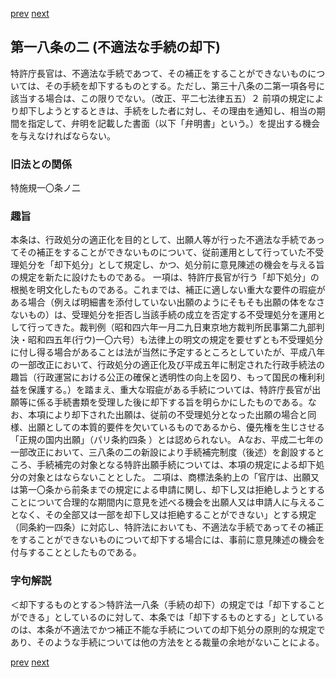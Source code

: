[prev](/specific\markdowns\特許法\021_Mp-Ch_1-At_18.md)
[next](/specific\markdowns\特許法\023_Mp-Ch_1-At_19.md)
## 第一八条の二 (不適法な手続の却下)
特許庁長官は、不適法な手続であつて、その補正をすることができないものについては、その手続を却下するものとする。ただし、第三十八条の二第一項各号に該当する場合は、この限りでない。（改正、平二七法律五五）２ 前項の規定により却下しようとするときは、手続をした者に対し、その理由を通知し、相当の期間を指定して、弁明を記載した書面（以下「弁明書」という。）を提出する機会を与えなければならない。

### 旧法との関係
特施規一〇条ノ二

### 趣旨
本条は、行政処分の適正化を目的として、出願人等が行った不適法な手続であってその補正をすることができないものについて、従前運用として行っていた不受理処分を「却下処分」として規定し、かつ、処分前に意見陳述の機会を与える旨の規定を新たに設けたものである。
一項は、特許庁長官が行う「却下処分」の根拠を明文化したものである。これまでは、補正に適しない重大な要件の瑕疵がある場合（例えば明細書を添付していない出願のようにそもそも出願の体をなさないもの）は、受理処分を拒否し当該手続の成立を否定する不受理処分を運用として行ってきた。裁判例（昭和四六年一月二九日東京地方裁判所民事第二九部判決・昭和四五年(行ウ)一〇六号）も法律上の明文の規定を要せずとも不受理処分に付し得る場合があることは法が当然に予定するところとしていたが、平成八年の一部改正において、行政処分の適正化及び平成五年に制定された行政手続法の趣旨（行政運営における公正の確保と透明性の向上を図り、もって国民の権利利益を保護する。）を踏まえ、重大な瑕疵がある手続については、特許庁長官が出願等に係る手続書類を受理した後に却下する旨を明らかにしたものである。なお、本項により却下された出願は、従前の不受理処分となった出願の場合と同様、出願としての本質的要件を欠いているものであるから、優先権を生じさせる「正規の国内出願」（パリ条約四条 ）とは認められない。
Aなお、平成二七年の一部改正において、三八条の二の新設により手続補完制度（後述）を創設するところ、手続補完の対象となる特許出願手続については、本項の規定による却下処分の対象とはならないこととした。
二項は、商標法条約上の「官庁は、出願又は第一〇条から前条までの規定による申請に関し、却下し又は拒絶しようとすることについて合理的な期間内に意見を述べる機会を出願人又は申請人に与えることなく、その全部又は一部を却下し又は拒絶することができない」とする規定（同条約一四条）に対応し、特許法においても、不適法な手続であってその補正をすることができないものについて却下する場合には、事前に意見陳述の機会を付与することとしたものである。

### 字句解説
＜却下するものとする＞特許法一八条（手続の却下）の規定では「却下することができる」としているのに対して、本条では「却下するものとする」としているのは、本条が不適法でかつ補正不能な手続についての却下処分の原則的な規定であり、そのような手続については他の方法をとる裁量の余地がないことによる。

[prev](/specific\markdowns\特許法\021_Mp-Ch_1-At_18.md)
[next](/specific\markdowns\特許法\023_Mp-Ch_1-At_19.md)